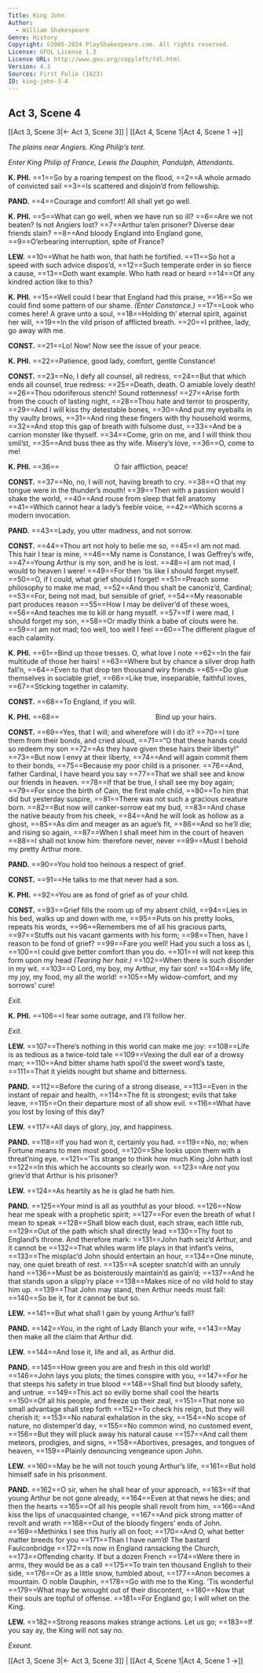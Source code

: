 ```yaml
---
Title: King John
Author: 
  - William Shakespeare
Genre: History
Copyright: ©2005-2024 PlayShakespeare.com. All rights reserved.
License: GFDL License 1.3
License URL: http://www.gnu.org/copyleft/fdl.html
Version: 4.3
Sources: First Folio (1623)
ID: king-john-3-4
---
```


## Act 3, Scene 4
[[Act 3, Scene 3|← Act 3, Scene 3]] | [[Act 4, Scene 1|Act 4, Scene 1 →]]

*The plains near Angiers. King Philip’s tent.*

*Enter King Philip of France, Lewis the Dauphin, Pandulph, Attendants.*

**K. PHI.**
==1==So by a roaring tempest on the flood,
==2==A whole armado of convicted sail
==3==Is scattered and disjoin’d from fellowship.

**PAND.**
==4==Courage and comfort! All shall yet go well.

**K. PHI.**
==5==What can go well, when we have run so ill?
==6==Are we not beaten? Is not Angiers lost?
==7==Arthur ta’en prisoner? Diverse dear friends slain?
==8==And bloody England into England gone,
==9==O’erbearing interruption, spite of France?

**LEW.**
==10==What he hath won, that hath he fortified.
==11==So hot a speed with such advice dispos’d,
==12==Such temperate order in so fierce a cause,
==13==Doth want example. Who hath read or heard
==14==Of any kindred action like to this?

**K. PHI.**
==15==Well could I bear that England had this praise,
==16==So we could find some pattern of our shame.
*(Enter Constance.)*
==17==Look who comes here! A grave unto a soul,
==18==Holding th’ eternal spirit, against her will,
==19==In the vild prison of afflicted breath.
==20==I prithee, lady, go away with me.

**CONST.**
==21==Lo! Now! Now see the issue of your peace.

**K. PHI.**
==22==Patience, good lady, comfort, gentle Constance!

**CONST.**
==23==No, I defy all counsel, all redress,
==24==But that which ends all counsel, true redress:
==25==Death, death. O amiable lovely death!
==26==Thou odoriferous stench! Sound rottenness!
==27==Arise forth from the couch of lasting night,
==28==Thou hate and terror to prosperity,
==29==And I will kiss thy detestable bones,
==30==And put my eyeballs in thy vaulty brows,
==31==And ring these fingers with thy household worms,
==32==And stop this gap of breath with fulsome dust,
==33==And be a carrion monster like thyself.
==34==Come, grin on me, and I will think thou smil’st,
==35==And buss thee as thy wife. Misery’s love,
==36==O, come to me!

**K. PHI.**
==36==        O fair affliction, peace!

**CONST.**
==37==No, no, I will not, having breath to cry.
==38==O that my tongue were in the thunder’s mouth!
==39==Then with a passion would I shake the world,
==40==And rouse from sleep that fell anatomy
==41==Which cannot hear a lady’s feeble voice,
==42==Which scorns a modern invocation.

**PAND.**
==43==Lady, you utter madness, and not sorrow.

**CONST.**
==44==Thou art not holy to belie me so,
==45==I am not mad. This hair I tear is mine,
==46==My name is Constance, I was Geffrey’s wife,
==47==Young Arthur is my son, and he is lost.
==48==I am not mad, I would to heaven I were!
==49==For then ’tis like I should forget myself.
==50==O, if I could, what grief should I forget!
==51==Preach some philosophy to make me mad,
==52==And thou shalt be canoniz’d, Cardinal;
==53==For, being not mad, but sensible of grief,
==54==My reasonable part produces reason
==55==How I may be deliver’d of these woes,
==56==And teaches me to kill or hang myself.
==57==If I were mad, I should forget my son,
==58==Or madly think a babe of clouts were he.
==59==I am not mad; too well, too well I feel
==60==The different plague of each calamity.

**K. PHI.**
==61==Bind up those tresses. O, what love I note
==62==In the fair multitude of those her hairs!
==63==Where but by chance a silver drop hath fall’n,
==64==Even to that drop ten thousand wiry friends
==65==Do glue themselves in sociable grief,
==66==Like true, inseparable, faithful loves,
==67==Sticking together in calamity.

**CONST.**
==68==To England, if you will.

**K. PHI.**
==68==              Bind up your hairs.

**CONST.**
==69==Yes, that I will; and wherefore will I do it?
==70==I tore them from their bonds, and cried aloud,
==71==“O that these hands could so redeem my son
==72==As they have given these hairs their liberty!”
==73==But now I envy at their liberty,
==74==And will again commit them to their bonds,
==75==Because my poor child is a prisoner.
==76==And, father Cardinal, I have heard you say
==77==That we shall see and know our friends in heaven.
==78==If that be true, I shall see my boy again;
==79==For since the birth of Cain, the first male child,
==80==To him that did but yesterday suspire,
==81==There was not such a gracious creature born.
==82==But now will canker-sorrow eat my bud,
==83==And chase the native beauty from his cheek,
==84==And he will look as hollow as a ghost,
==85==As dim and meager as an ague’s fit,
==86==And so he’ll die; and rising so again,
==87==When I shall meet him in the court of heaven
==88==I shall not know him: therefore never, never
==89==Must I behold my pretty Arthur more.

**PAND.**
==90==You hold too heinous a respect of grief.

**CONST.**
==91==He talks to me that never had a son.

**K. PHI.**
==92==You are as fond of grief as of your child.

**CONST.**
==93==Grief fills the room up of my absent child,
==94==Lies in his bed, walks up and down with me,
==95==Puts on his pretty looks, repeats his words,
==96==Remembers me of all his gracious parts,
==97==Stuffs out his vacant garments with his form;
==98==Then, have I reason to be fond of grief?
==99==Fare you well! Had you such a loss as I,
==100==I could give better comfort than you do.
==101==I will not keep this form upon my head
*(Tearing her hair.)*
==102==When there is such disorder in my wit.
==103==O Lord, my boy, my Arthur, my fair son!
==104==My life, my joy, my food, my all the world!
==105==My widow-comfort, and my sorrows’ cure!

*Exit.*

**K. PHI.**
==106==I fear some outrage, and I’ll follow her.

*Exit.*

**LEW.**
==107==There’s nothing in this world can make me joy:
==108==Life is as tedious as a twice-told tale
==109==Vexing the dull ear of a drowsy man;
==110==And bitter shame hath spoil’d the sweet word’s taste,
==111==That it yields nought but shame and bitterness.

**PAND.**
==112==Before the curing of a strong disease,
==113==Even in the instant of repair and health,
==114==The fit is strongest; evils that take leave,
==115==On their departure most of all show evil.
==116==What have you lost by losing of this day?

**LEW.**
==117==All days of glory, joy, and happiness.

**PAND.**
==118==If you had won it, certainly you had.
==119==No, no; when Fortune means to men most good,
==120==She looks upon them with a threat’ning eye.
==121==’Tis strange to think how much King John hath lost
==122==In this which he accounts so clearly won.
==123==Are not you griev’d that Arthur is his prisoner?

**LEW.**
==124==As heartily as he is glad he hath him.

**PAND.**
==125==Your mind is all as youthful as your blood.
==126==Now hear me speak with a prophetic spirit;
==127==For even the breath of what I mean to speak
==128==Shall blow each dust, each straw, each little rub,
==129==Out of the path which shall directly lead
==130==Thy foot to England’s throne. And therefore mark:
==131==John hath seiz’d Arthur, and it cannot be
==132==That whiles warm life plays in that infant’s veins,
==133==The misplac’d John should entertain an hour,
==134==One minute, nay, one quiet breath of rest.
==135==A scepter snatch’d with an unruly hand
==136==Must be as boisterously maintain’d as gain’d;
==137==And he that stands upon a slipp’ry place
==138==Makes nice of no vild hold to stay him up.
==139==That John may stand, then Arthur needs must fall:
==140==So be it, for it cannot be but so.

**LEW.**
==141==But what shall I gain by young Arthur’s fall?

**PAND.**
==142==You, in the right of Lady Blanch your wife,
==143==May then make all the claim that Arthur did.

**LEW.**
==144==And lose it, life and all, as Arthur did.

**PAND.**
==145==How green you are and fresh in this old world!
==146==John lays you plots; the times conspire with you,
==147==For he that steeps his safety in true blood
==148==Shall find but bloody safety, and untrue.
==149==This act so evilly borne shall cool the hearts
==150==Of all his people, and freeze up their zeal,
==151==That none so small advantage shall step forth
==152==To check his reign, but they will cherish it;
==153==No natural exhalation in the sky,
==154==No scope of nature, no distemper’d day,
==155==No common wind, no customed event,
==156==But they will pluck away his natural cause
==157==And call them meteors, prodigies, and signs,
==158==Abortives, presages, and tongues of heaven,
==159==Plainly denouncing vengeance upon John.

**LEW.**
==160==May be he will not touch young Arthur’s life,
==161==But hold himself safe in his prisonment.

**PAND.**
==162==O sir, when he shall hear of your approach,
==163==If that young Arthur be not gone already,
==164==Even at that news he dies; and then the hearts
==165==Of all his people shall revolt from him,
==166==And kiss the lips of unacquainted change,
==167==And pick strong matter of revolt and wrath
==168==Out of the bloody fingers’ ends of John.
==169==Methinks I see this hurly all on foot;
==170==And O, what better matter breeds for you
==171==Than I have nam’d! The bastard Faulconbridge
==172==Is now in England ransacking the Church,
==173==Offending charity. If but a dozen French
==174==Were there in arms, they would be as a call
==175==To train ten thousand English to their side,
==176==Or as a little snow, tumbled about,
==177==Anon becomes a mountain. O noble Dauphin,
==178==Go with me to the King. ’Tis wonderful
==179==What may be wrought out of their discontent,
==180==Now that their souls are topful of offense.
==181==For England go; I will whet on the King.

**LEW.**
==182==Strong reasons makes strange actions. Let us go;
==183==If you say ay, the King will not say no.

*Exeunt.*

[[Act 3, Scene 3|← Act 3, Scene 3]] | [[Act 4, Scene 1|Act 4, Scene 1 →]]